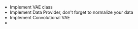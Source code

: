 * Implement VAE class
* Implement Data Provider, don't forget to normalize your data
* Implement Convolutional VAE
* 